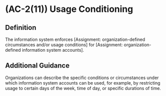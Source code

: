 
# (AC-2(11)) Usage Conditioning

## Definition

The information system enforces [Assignment: organization-defined circumstances and/or usage conditions] for [Assignment: organization-defined information system accounts].

## Additional Guidance

Organizations can describe the specific conditions or circumstances under which information system accounts can be used, for example, by restricting usage to certain days of the week, time of day, or specific durations of time.
